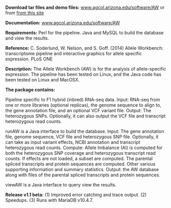 **Download tar files and demo files:** www.agcol.arizona.edu/software/AW or from [from this site](https://github.com/csoderlund/AW/releases)

**Documentation:** www.agcol.arizona.edu/software/AW

**Requirements:** Perl for the pipeline. Java and MySQL to build the database and view the results.

**Reference:** C. Soderlund, W. Nelson, and S. Goff. (2014) Allele Workbench: transcriptome pipeline 
	and interactive graphics for allele specific expression. PLoS ONE

**Description:** The Allele Workbench (AW) is for the analysis of allele-specific expression. 
The pipeline has been tested on Linux, and the Java code has been tested on Linux and MacOSX. 

**The package contains:**

Pipeline specific to F1 hybrid (inbred) RNA-seq data.
	Input: RNA-seq from one or more libraries (optional replicas), 
		the genome sequence to align to, the gene annotation file, 
		and an optional VCF variant file.
    Output: The heterozygous SNPs. Optionally, it can also output the VCF file and 
    	transcript heterozygous read counts. 
    	
runAW is a Java interface to build the database.
    Input: The gene annotation file, genome sequence, VCF file and heterozygous SNP file. 
    	Optionally, it can take as input variant effects, NCBI annotation and transcript 
    	heterozygous read counts.
    Compute: Allele Imbalance (AI) is computed for both the heterozygous SNP coverage and 
    	heterozygous transcript read counts. If effects are not loaded, a subset are computed. 
    	The parental spliced transcripts and protein sequences are computed. 
    	Other various supporting information and summary statistics.
    Output: the AW database along with files of the parental spliced transcripts and 
    	protein sequences. 

viewAW is a Java interface to query view the results. 

**Release v1.1 beta:** (1) Improved error catching and trace output. (2) Speedups. (3) Runs with MariaDB v10.4.7.
